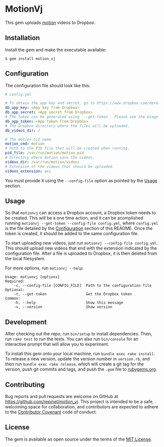 # MotionVj

This gem uploads [motion](http://www.lavrsen.dk/foswiki/bin/view/Motion/WebHome) videos to Dropbox.

## Installation

Install the gem and make the executable available:

    $ gem install motion_vj

## Configuration

The configuration file should look like this:

```yaml
# config.yml

# To obtain the app key and secret, go to https://www.dropbox.com/developers/apps/create
db_app_key: <App key from Dropbox>
db_app_secret: <App secret from Dropbox>
# The token can be generated using `--get-token`. Please see the Usage section of the README.
db_app_token: <App token from Dropbox>
# The Dropbox directory where the files will be uploaded.
db_videos_dir: /

# The motion CLI name.
motion_cmd: motion
# Path to the PID file that will be created when running.
pid_file: /var/run/motion/motion.pid
# Directory where motion save the videos.
videos_dir: /var/run/motion/videos
# Extension of the videos that should be uploaded.
videos_extension: avi
```

You must provide it using the `--config-file` option as pointed by the [Usage](#usage) section.

## Usage

So that `motionvj` can access a Dropbox account, a Dropbox token needs to be created. This will be a one time action, and it can be acomplished running `motionvj --get-token --config-file config.yml`, where `config.yml` is the file detailed by the [Configuration](#configuration) section of this README. Once the token is created, it should be added to the same configuration file.

To start uploading new videos, just run `motionvj --config-file config.yml`. This should upload new videos that end with the extension indicated by the configuration file. After a file is uploaded to Dropbox, it is then deleted from the local filesystem.

For more options, run `motionvj --help`:

```
Usage: motionvj [options]
Required:
    -c, --config-file [CONFIG_FILE]  Path to the configuration file
Optional:
    -t, --get-token                  Get the Dropbox token
Common:
    -h, --help                       Show this message
    -v, --version                    Show version
```

## Development

After checking out the repo, run `bin/setup` to install dependencies. Then, run `rake test` to run the tests. You can also run `bin/console` for an interactive prompt that will allow you to experiment.

To install this gem onto your local machine, run `bundle exec rake install`. To release a new version, update the version number in `version.rb`, and then run `bundle exec rake release`, which will create a git tag for the version, push git commits and tags, and push the `.gem` file to [rubygems.org](https://rubygems.org).

## Contributing

Bug reports and pull requests are welcome on GitHub at https://github.com/repinel/motion_vj. This project is intended to be a safe, welcoming space for collaboration, and contributors are expected to adhere to the [Contributor Covenant](contributor-covenant.org) code of conduct.

## License

The gem is available as open source under the terms of the [MIT License](http://opensource.org/licenses/MIT).

